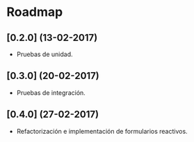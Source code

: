 # Roadmap

## [0.2.0] (13-02-2017)
- Pruebas de unidad.

## [0.3.0] (20-02-2017)
- Pruebas de integración.

## [0.4.0] (27-02-2017)
- Refactorización e implementación de formularios reactivos.
